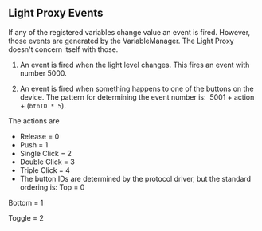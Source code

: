 ## Light Proxy Events

If any of the registered variables change value an event is fired. However, those events are generated by the VariableManager. The Light Proxy doesn't concern itself with those.

1. An event is fired when the light level changes. This fires an event with number 5000.

2. An event is fired when something happens to one of the buttons on the device. The pattern for determining the event number is:  5001 + action + (`btnID * 5`).

The actions are

- Release = 0
- Push = 1
- Single Click = 2
- Double Click = 3
- Triple Click = 4
- The button IDs are determined by the protocol driver, but the standard ordering is:
Top = 0

Bottom = 1

Toggle = 2
